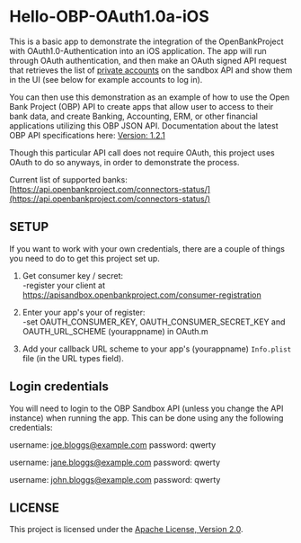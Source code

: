 Hello-OBP-OAuth1.0a-iOS
========================

This is a basic app to demonstrate the integration of the OpenBankProject with OAuth1.0-Authentication into an iOS application. The app will run through OAuth authentication, and then make an OAuth signed API request that retrieves the list of [private accounts](https://github.com/OpenBankProject/OBP-API/wiki/REST-API-V1.2#accounts-private) on the sandbox API and show them in the UI (see below for example accounts to log in). 

You can then use this demonstration as an example of how to use the Open Bank Project (OBP) API to create apps that allow user to access to their bank data, and create Banking, Accounting, ERM, or other financial applications utilizing this OBP JSON API. Documentation about the latest OBP API specifications here: [Version: 1.2.1](https://github.com/OpenBankProject/OBP-API/wiki/REST-API-V1.2.1)

Though this particular API call does not require OAuth, this project uses OAuth to do so anyways, in order to demonstrate the process. 


Current list of supported banks:  [https://api.openbankproject.com/connectors-status/](https://api.openbankproject.com/connectors-status/)

## SETUP

If you want to work with your own credentials, there are a couple of things you need to do to get this project set up.

1. Get consumer key / secret:  
-register your client at  https://apisandbox.openbankproject.com/consumer-registration

2. Enter your app's your of register:  
-set OAUTH_CONSUMER_KEY, OAUTH_CONSUMER_SECRET_KEY and OAUTH_URL_SCHEME (yourappname) in OAuth.m

3. Add your callback URL scheme to your app's (yourappname) `Info.plist` file (in the URL types field).

## Login credentials

You will need to login to the OBP Sandbox API (unless you change the API instance) when running the app. This can be done using any the following credentials:

username: joe.bloggs@example.com
password: qwerty

username: jane.bloggs@example.com
password: qwerty

username: john.bloggs@example.com
password: qwerty

## LICENSE

This project is licensed under the [Apache License, Version 2.0](http://www.apache.org/licenses/LICENSE-2.0.html).
